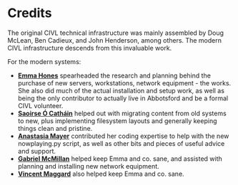 # Credits

The original CIVL technical infrastructure was mainly assembled by Doug McLean, Ben Cadieux, and John Henderson, among others. The modern CIVL infrastructure descends from this invaluable work.

For the modern systems:

- **[Emma Hones](https://twitter.com/EmmainBC)** spearheaded the research and planning behind the purchase of new servers, workstations, network equipment - the works. She also did much of the actual installation and setup work, as well as being the only contributor to actually live in Abbotsford and be a formal CIVL volunteer.
- **[Saoirse Ó Catháin](https://twitter.com/HereBeSaoirse)** helped out with migrating content from old systems to new, plus implementing filesystem layouts and generally keeping things clean and pristine.
- **[Anastasia Mayer](https://twitter.com/ac0rN_KI5JRA)** contributed her coding expertise to help with the new nowplaying.py script, as well as other bits and pieces of useful advice and support.
- **[Gabriel McMillan](https://twitter.com/fearxzombie)** helped keep Emma and co. sane, and assisted with planning and installing new network equipment.
- **[Vincent Maggard](https://twitter.com/vincentmaggard)** also helped keep Emma and co. sane.